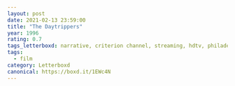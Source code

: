 ```yaml
---
layout: post 
date: 2021-02-13 23:59:00
title: "The Daytrippers"
year: 1996
rating: 0.7
tags_letterboxd: narrative, criterion channel, streaming, hdtv, philadelphia, leah
tags:
  - film
category: Letterboxd
canonical: https://boxd.it/1EWc4N
---
```

